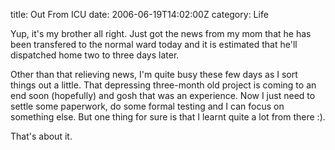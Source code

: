 title: Out From ICU
date: 2006-06-19T14:02:00Z
category: Life

Yup, it's my brother all right. Just got the news from my mom that he has been transfered to the normal ward today and it is estimated that he'll dispatched home two to three days later.

Other than that relieving news, I'm quite busy these few days as I sort things out a little. That depressing three-month old project is coming to an end soon (hopefully) and gosh that was an experience. Now I just need to settle some paperwork, do some formal testing and I can focus on something else. But one thing for sure is that I learnt quite a lot from there :).

That's about it.

